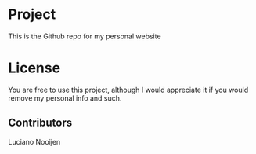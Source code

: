 # Project
This is the Github repo for my personal website

# License
You are free to use this project, although I would appreciate it if you would remove my personal info and such.

## Contributors
Luciano Nooijen

